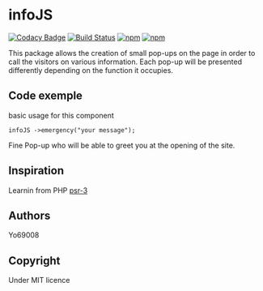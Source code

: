 # infoJS
[![Codacy Badge](https://api.codacy.com/project/badge/Grade/c1007ba54f34416eb665c54c16f5aa3d)](https://www.codacy.com/app/Yo69008/infoJS?utm_source=github.com&amp;utm_medium=referral&amp;utm_content=Yo69008/infoJS&amp;utm_campaign=Badge_Grade) [![Build Status](https://travis-ci.org/Yo69008/infoJS.svg?branch=master)](https://travis-ci.org/Yo69008/infoJS)
[![npm](https://img.shields.io/npm/l/infojs.svg)](https://raw.githubusercontent.com/Yo69008/infoJS/master/LICENSE) [![npm](https://img.shields.io/npm/v/infojs.svg)](https://www.npmjs.com/package/infojs)

This package allows the creation of small pop-ups on the page in order to call the visitors on various information.
Each pop-up will be presented differently depending on the function it occupies.

## Code exemple
basic usage for this component

```JS
infoJS ->emergency("your message");
```
Fine Pop-up who will be able to greet you at the opening of the site.


## Inspiration
Learnin from PHP [psr-3](http://www.php-fig.org/psr/psr-3/)

## Authors

Yo69008


## Copyright
Under MIT licence
